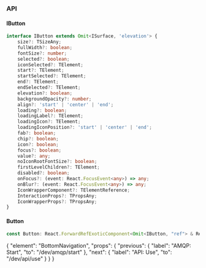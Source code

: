 

### API

#### IButton

```ts
interface IButton extends Omit<ISurface, 'elevation'> {
    size?: TSizeAny;
    fullWidth?: boolean;
    fontSize?: number;
    selected?: boolean;
    iconSelected?: TElement;
    start?: TElement;
    startSelected?: TElement;
    end?: TElement;
    endSelected?: TElement;
    elevation?: boolean;
    backgroundOpacity?: number;
    align?: 'start' | 'center' | 'end';
    loading?: boolean;
    loadingLabel?: TElement;
    loadingIcon?: TElement;
    loadingIconPosition?: 'start' | 'center' | 'end';
    fab?: boolean;
    chip?: boolean;
    icon?: boolean;
    focus?: boolean;
    value?: any;
    noIconRootFontSize?: boolean;
    firstLevelChildren?: TElement;
    disabled?: boolean;
    onFocus?: (event: React.FocusEvent<any>) => any;
    onBlur?: (event: React.FocusEvent<any>) => any;
    IconWrapperComponent?: TElementReference;
    InteractionProps?: TPropsAny;
    IconWrapperProps?: TPropsAny;
}
```

#### Button

```ts
const Button: React.ForwardRefExoticComponent<Omit<IButton, "ref"> & React.RefAttributes<unknown>>;
```


{
  "element": "BottomNavigation",
  "props": {
    "previous": {
      "label": "AMQP: Start",
      "to": "/dev/amqp/start"
    },
    "next": {
      "label": "API: Use",
      "to": "/dev/api/use"
    }
  }
}